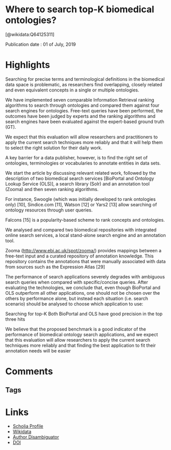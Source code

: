 
Where to search top-K biomedical ontologies?
============================================
  
  [@wikidata:Q64125311]  
  
Publication date : 01 of July, 2019  

# Highlights

Searching for precise terms and terminological definitions in the biomedical data space is problematic, as researchers find overlapping, closely related and even equivalent concepts in a single or multiple ontologies. 


We have implemented seven comparable Information Retrieval ranking algorithms to search through ontologies and compared them against four search engines for ontologies. Free-text queries have been performed, the outcomes have been judged by experts and the ranking algorithms and search engines have been evaluated against the expert-based ground truth (GT). 

We expect that this evaluation will allow researchers and practitioners to apply the current search techniques more reliably and that it will help them to select the right solution for their daily work.

A key barrier for a data publisher, however, is to find the right set of ontologies, terminologies or vocabularies to annotate entities in data sets.
<!-- This highlights the value of Wikidata!     - 1.3.3. Wikidata as a platform for representation of biological knowledge -->

We start the article by discussing relevant related work, followed by the description of two biomedical search services [BioPortal and Ontology Lookup Service (OLS)], a search library (Solr) and an annotation tool (Zooma) and then seven ranking algorithms.

 For instance, Swoogle (which was initially developed to rank ontologies only) [10], Sindice.com [11], Watson [12] or Yars2 [13] allow searching of ontology resources through user queries.

 Falcons [15] is a popularity-based scheme to rank concepts and ontologies.

 We analysed and compared two biomedical repositories with integrated online search services, a local stand-alone search engine and an annotation tool.

 Zooma (http://www.ebi.ac.uk/spot/zooma/) provides mappings between a free-text input and a curated repository of annotation knowledge. This repository contains the annotations that were manually associated with data from sources such as the Expression Atlas [29] 

 The performance of search applications severely degrades with ambiguous search queries when compared with specific/concise queries. After evaluating the technologies, we conclude that, even though BioPortal and OLS outperform all other applications, one should not be chosen over the others by performance alone, but instead each situation (i.e. search scenario) should be analysed to choose which application to use:

 Searching for top-K
Both BioPortal and OLS have good precision in the top three hits

We believe that the proposed benchmark is a good indicator of the performance of biomedical ontology search applications, and we expect that this evaluation will allow researchers to apply the current search techniques more reliably and that finding the best application to fit their annotation needs will be easier




# Comments

## Tags

# Links
  
 * [Scholia Profile](https://scholia.toolforge.org/work/Q64125311)  
 * [Wikidata](https://www.wikidata.org/wiki/Q64125311)  
 * [Author Disambiguator](https://author-disambiguator.toolforge.org/work_item_oauth.php?id=Q64125311&batch_id=&match=1&author_list_id=&doit=Get+author+links+for+work)  
 * [DOI](https://doi.org/10.1093/BIB/BBY015)  
